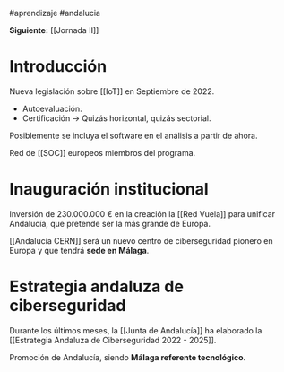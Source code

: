 #aprendizaje #andalucia

**Siguiente:** [[Jornada II]]

# Introducción
Nueva legislación sobre [[IoT]] en Septiembre de 2022.
- Autoevaluación.
- Certificación -> Quizás horizontal, quizás sectorial.

Posiblemente se incluya el software en el análisis a partir de ahora.

Red de [[SOC]] europeos miembros del programa.

# Inauguración institucional

Inversión de 230.000.000 € en la creación la [[Red Vuela]] para unificar Andalucía, que pretende ser la más grande de Europa.

[[Andalucía CERN]] será un nuevo centro de ciberseguridad pionero en Europa y que tendrá **sede en Málaga**.


# Estrategia andaluza de ciberseguridad
Durante los últimos meses, la [[Junta de Andalucía]] ha elaborado la [[Estrategia Andaluza de Ciberseguridad 2022 - 2025]].

Promoción de Andalucía, siendo **Málaga referente tecnológico**.


